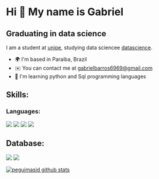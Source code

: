 Hi 👋 My name is Gabriel
==========================

Graduating in data science
-----------------------------

I am a student at [unipe](https://www.unipe.edu.br/), studying data sciencee [datascience](https://www.unipe.edu.br/graduacao/ciencia-de-dados/).

* 🌍  I'm based in Paraiba, Brazil
* ✉️  You can contact me at [gabrielbarros6969@gmail.com](mailto:gabrielbarros6969@gmail.com)
* 🧠  I'm learning python and Sql programming languages

## Skills:

### Languages: 
<img src="https://img.shields.io/badge/Python-3776AB?&style=for-the-badge&logo=python&logoColor=white"/> <img src="https://img.shields.io/badge/Pandas-2C2D72?style=for-the-badge&logo=pandas&logoColor=white"/>  <img src="https://img.shields.io/badge/Numpy-777BB4?style=for-the-badge&logo=numpy&logoColor=white"/> <img src="https://img.shields.io/badge/PLSQL-F80000?style=for-the-badge&logo=oracle&logoColor=black"/> 

## Database: 
<img src ="https://img.shields.io/badge/postgres-%23316192.svg?&style=for-the-badge&logo=postgresql&logoColor=white"/> <img src ="https://img.shields.io/badge/MySQL-005C84?style=for-the-badge&logo=mysql&logoColor=white"/>

[![peguimasid github stats](https://github-readme-stats.vercel.app/api?username=barrosgabriel04&show_icons=true&title_color=fff&icon_color=7159c1&text_color=f8f8f2&bg_color=171c24&count_private=true)](https://github.com/barrosgabriel04)



